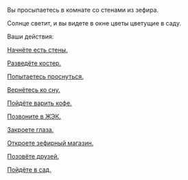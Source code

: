 ﻿Вы просыпаетесь в комнате со стенами из зефира.

Солнце светит, и вы видете в окне цветы цветущие в саду.

Ваши действия:

[Начнёте есть стены.](eating-walls/eating-marshmallows.md)

[Разведёте костер.](light-fire/fire.md)

[Попытаетесь проснуться.](awaken/awaken.md)

[Вернётесь ко сну.](sleep/zefir.md)

[Пойдёте варить кофе.](awaken/stand-up/coffee/coffee.md)

[Позвоните в ЖЭК.](buildings-dep/buildings-dep.md)

[Закроете глаза.](close-eyes/close-eyes.md)

[Откроете зефирный магазин.](shop/shop.md)

[Позовёте друзей.](invite-friends/invite.md)

[Пойдёте в сад.](garden/garden.md)
